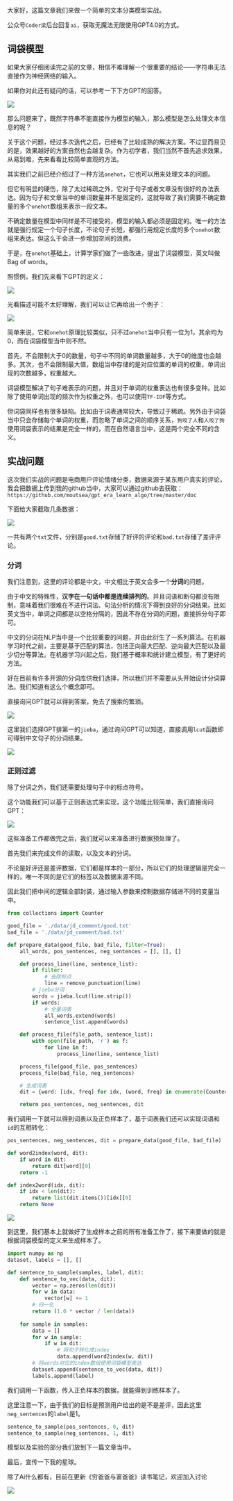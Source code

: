 大家好，这篇文章我们来做一个简单的文本分类模型实战。


公众号`Coder梁`后台回复`ai`，获取无魔法无限使用GPT4.0的方式。


## 词袋模型



如果大家仔细阅读完之前的文章，相信不难理解一个很重要的结论——字符串无法直接作为神经网络的输入。



如果你对此还有疑问的话，可以参考一下下方GPT的回答。



![](https://moutsea-blog.oss-cn-hangzhou.aliyuncs.com/image-20240317221505226.png)



那么问题来了，既然字符串不能直接作为模型的输入，那么模型是怎么处理文本信息的呢？



关于这个问题，经过多次迭代之后，已经有了比较成熟的解决方案。不过显而易见的是，效果越好的方案自然也会越复杂。作为初学者，我们当然不首先追求效果，从易到难，先来看看比较简单直观的方法。



其实我们之前已经介绍过了一种方法`onehot`，它也可以用来处理文本的问题。


但它有明显的硬伤，除了太过稀疏之外，它对于句子或者文章没有很好的办法表达。因为句子和文章当中的单词数量并不是固定的，这就导致了我们需要不确定数量的多个`onehot`数组来表示一段文本。


不确定数量在模型中同样是不可接受的，模型的输入都必须是固定的。唯一的方法就是强行规定一个句子长度，不论句子长短，都强行用规定长度的多个`onehot`数组来表达。但这么干会进一步增加空间的浪费。



于是，在`onehot`基础上，计算学家们做了一些改进，提出了词袋模型，英文叫做Bag of words。



照惯例，我们先来看下GPT的定义：



![](https://moutsea-blog.oss-cn-hangzhou.aliyuncs.com/image-20240317231115323.png)



光看描述可能不太好理解，我们可以让它再给出一个例子：



![](https://moutsea-blog.oss-cn-hangzhou.aliyuncs.com/image-20240317231248791.png)



简单来说，它和`onehot`原理比较类似，只不过`onehot`当中只有一位为1，其余均为0，而在词袋模型当中则不然。


首先，不会限制大于0的数量，句子中不同的单词数量越多，大于0的维度也会越多。其次，也不会限制最大值，数组当中存储的是对应位置的单词的权重，单词出现的次数越多，权重越大。



词袋模型解决了句子难表示的问题，并且对于单词的权重表达也有很多变种。比如除了使用单词出现的频次作为权重之外，也可以使用`TF-IDF`等方式。



但词袋同样也有很多缺陷。比如由于词表通常较大，导致过于稀疏。另外由于词袋当中只会存储每个单词的权重，而忽略了单词之间的顺序关系，`狗咬了人`和`人咬了狗`使用词袋表示的结果是完全一样的，而在自然语言当中，这是两个完全不同的含义。



## 实战问题



这次我们实战的问题是电商用户评论情绪分类，数据来源于某东用户真实的评论，我会把数据上传到我的github当中，大家可以通过github去获取：`https://github.com/moutsea/gpt_era_learn_algo/tree/master/doc`



下面给大家截取几条数据：



![](https://moutsea-blog.oss-cn-hangzhou.aliyuncs.com/image-20240318223529870.png)



一共有两个`txt`文件，分别是`good.txt`存储了好评的评论和`bad.txt`存储了差评评论。



### 分词



我们注意到，这里的评论都是中文，中文相比于英文会多一个**分词**的问题。



由于中文的特殊性，**汉字在一句话中都是连续排列的**。并且词语和断句都没有限制，意味着我们很难在不进行词法、句法分析的情况下得到良好的分词结果。比如英文当中，单词之间都是以空格分隔的，因此不存在分词的问题，直接拆分句子即可。



中文的分词在NLP当中是一个比较重要的问题，并由此衍生了一系列算法。在机器学习时代之前，主要是基于匹配的算法，包括正向最大匹配、逆向最大匹配以及最少切分等算法。在机器学习兴起之后，我们基于概率和统计建立模型，有了更好的方法。



好在目前有许多开源的分词库供我们选择，所以我们并不需要从头开始设计分词算法。我们知道有这么个概念即可。



直接询问GPT就可以得到答案，免去了搜索的繁琐。



![](https://moutsea-blog.oss-cn-hangzhou.aliyuncs.com/image-20240318235120369.png)



这里我们选择GPT排第一的`jieba`，通过询问GPT可以知道，直接调用`lcut`函数即可得到中文句子的分词结果。



![](https://moutsea-blog.oss-cn-hangzhou.aliyuncs.com/image-20240318235207859.png)



### 正则过滤



除了分词之外，我们还需要处理句子中的标点符号。



这个功能我们可以基于正则表达式来实现，这个功能比较简单，我们直接询问GPT：



![](https://moutsea-blog.oss-cn-hangzhou.aliyuncs.com/image-20240319000424580.png)



这些准备工作都做完之后，我们就可以来准备进行数据预处理了。



首先我们来完成文件的读取，以及文本的分词。



不论是好评还是差评数据，它们都是样本的一部分，所以它们的处理逻辑是完全一样的，唯一不同的是它们的标签以及数据来源不同。



因此我们把中间的逻辑全部封装，通过输入参数来控制数据存储进不同的变量当中。



```python
from collections import Counter

good_file = './data/jd_comment/good.txt'
bad_file = './data/jd_comment/bad.txt'

def prepare_data(good_file, bad_file, filter=True):
    all_words, pos_sentences, neg_sentences = [], [], []

    def process_line(line, sentence_list):
        if filter:
            # 去除标点
            line = remove_punctuation(line)
        # jieba分词
        words = jieba.lcut(line.strip())
        if words:
            # 全量词表
            all_words.extend(words)
            sentence_list.append(words)

    def process_file(file_path, sentence_list):
        with open(file_path, 'r') as f:
            for line in f:
                process_line(line, sentence_list)

    process_file(good_file, pos_sentences)
    process_file(bad_file, neg_sentences)

    # 生成词表
    dit = {word: [idx, freq] for idx, (word, freq) in enumerate(Counter(all_words).items())}

    return pos_sentences, neg_sentences, dit
```



我们调用一下就可以得到词表以及正负样本了，基于词表我们还可以实现词语和`id`的互相转化：



```python
pos_sentences, neg_sentences, dit = prepare_data(good_file, bad_file)

def word2index(word, dit):
    if word in dit:
        return dit[word][0]
    return -1

def index2word(idx, dit):
    if idx < len(dit):
        return list(dit.items())[idx][0]
    return None
```



![](https://moutsea-blog.oss-cn-hangzhou.aliyuncs.com/image-20240319223627252.png)



到这里，我们基本上就做好了生成样本之前的所有准备工作了，接下来要做的就是根据词袋模型的定义来生成样本了。



```python
import numpy as np
dataset, labels = [], []

def sentence_to_sample(samples, label, dit):
    def sentence_to_vec(data, dit):
        vector = np.zeros(len(dit))
        for w in data:
            vector[w] += 1
        # 归一化
        return (1.0 * vector / len(data))
    
    for sample in samples:
        data = []
        for w in sample:
            if w in dit:
                # 将句子转化成index
                data.append(word2index(w, dit))
        # 将words对应的index数组使用词袋模型表达
        dataset.append(sentence_to_vec(data, dit))
        labels.append(label)
```


我们调用一下函数，传入正负样本的数据，就能得到训练样本了。

这里注意一下，由于我们的目标是预测用户给出的是不是差评，因此这里`neg_sentences`的`label`是1。


```python
sentence_to_sample(pos_sentences, 0, dit)
sentence_to_sample(neg_sentences, 1, dit)
```

模型以及实验的部分我们放到下一篇文章当中。


最后，宣传一下我的星球。



除了Ai什么都有，目前在更新《穷爸爸与富爸爸》读书笔记，欢迎加入讨论



![](https://moutsea-blog.oss-cn-hangzhou.aliyuncs.com/%E6%98%9F%E7%90%83%E4%BC%98%E6%83%A0%E5%88%B8%20(6).jpeg)